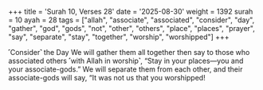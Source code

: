 +++
title = 'Surah 10, Verses 28'
date = '2025-08-30'
weight = 1392
surah = 10
ayah = 28
tags = ["allah", "associate", "associated", "consider", "day", "gather", "god", "gods", "not", "other", "others", "place", "places", "prayer", "say", "separate", "stay", "together", "worship", "worshipped"]
+++

˹Consider˺ the Day We will gather them all together then say to those who associated others ˹with Allah in worship˺, “Stay in your places—you and your associate-gods.” We will separate them from each other, and their associate-gods will say, “It was not us that you worshipped!